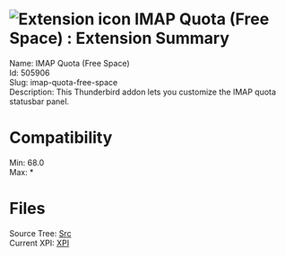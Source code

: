 # ![Extension icon](https://addons.thunderbird.net/user-media/addon_icons/505/505906-64.png?modified=1564074292) IMAP Quota (Free Space) : Extension Summary

Name: IMAP Quota (Free Space)  
Id: 505906  
Slug: imap-quota-free-space  
Description: This Thunderbird addon lets you customize the IMAP quota statusbar panel.
  

# Compatibility
Min: 68.0  
Max: *  

# Files

Source Tree: [Src](C:/Dev/Thunderbird/ThunderKdB/xall/x68/505906-imap-quota-free-space/src)  
Current XPI: [XPI](C:/Dev/Thunderbird/ThunderKdB/xall/x68/505906-imap-quota-free-space/xpi)  




